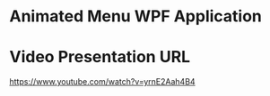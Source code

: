 # Animated Menu WPF Application

# Video Presentation URL
https://www.youtube.com/watch?v=yrnE2Aah4B4
